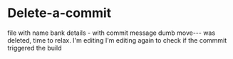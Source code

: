 # Delete-a-commit
file with name bank details - with commit message dumb move--- was deleted, time to relax.
I'm editing
I'm editing again to check if the commmit triggered the build
